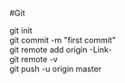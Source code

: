 #Git

git init  
git commit -m "first commit"  
git remote add origin -Link-   
git remote -v  
git push -u origin master  
